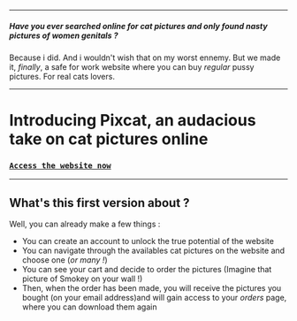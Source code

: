 ***
##### Have you ever searched online for cat pictures and only found nasty pictures of **women genitals** ?
Because i did. And i wouldn't wish that on my worst ennemy.
But we made it, *finally*, a safe for work website where you can buy *regular* pussy pictures. For real cats lovers.
***
# Introducing Pixcat, an audacious take on cat pictures online
### [```Access the website now```](https://pixcat-production.herokuapp.com/)
***
## What's this first version about ?
Well, you can already make a few things :
* You can create an account to unlock the true potential of the website
* You can navigate through the availables cat pictures on the website and choose one (*or many !*)
* You can see your cart and decide to order the pictures (Imagine that picture of Smokey on your wall !)
* Then, when the order has been made, you will receive the pictures you bought (on your email address)and will gain access to your *orders* page, where you can download them again
